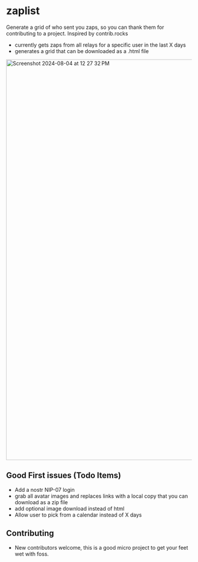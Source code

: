 # zaplist

Generate a grid of who sent you zaps, so you can thank them for contributing to a project. Inspired by contrib.rocks

- currently gets zaps from all relays for a specific user in the last X days
- generates a grid that can be downloaded as a .html file

<img width="1087" alt="Screenshot 2024-08-04 at 12 27 32 PM" src="https://github.com/user-attachments/assets/12a2681b-fed5-4eb0-a0f8-b2e92583dfba">


## Good First issues (Todo Items)

- Add a nostr NIP-07 login
- grab all avatar images and replaces links with a local copy that you can download as a zip file
- add optional image download instead of html
- Allow user to pick from a calendar instead of X days


## Contributing

- New contributors welcome, this is a good micro project to get your feet wet with foss.


